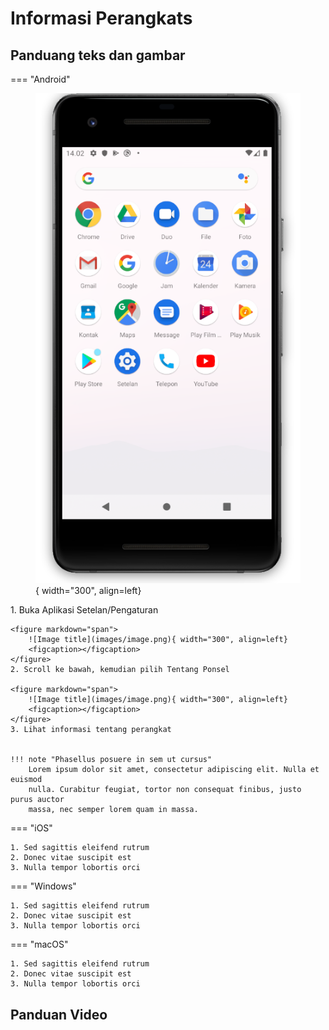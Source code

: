 # Informasi Perangkats

## Panduang teks dan gambar
=== "Android"
    <figure markdown="span">
        ![Image title](images/image.png){ width="300", align=left}
        <figcaption></figcaption>
    </figure>
    <!-- ![Placeholder](images/image.png){width="300",align=right} -->
    1. Buka Aplikasi Setelan/Pengaturan
 
    <figure markdown="span">
        ![Image title](images/image.png){ width="300", align=left}
        <figcaption></figcaption>
    </figure>
    2. Scroll ke bawah, kemudian pilih Tentang Ponsel

    <figure markdown="span">
        ![Image title](images/image.png){ width="300", align=left}
        <figcaption></figcaption>
    </figure>
    3. Lihat informasi tentang perangkat


    !!! note "Phasellus posuere in sem ut cursus"
        Lorem ipsum dolor sit amet, consectetur adipiscing elit. Nulla et euismod
        nulla. Curabitur feugiat, tortor non consequat finibus, justo purus auctor
        massa, nec semper lorem quam in massa.




=== "iOS"

    1. Sed sagittis eleifend rutrum
    2. Donec vitae suscipit est
    3. Nulla tempor lobortis orci

=== "Windows"

    1. Sed sagittis eleifend rutrum
    2. Donec vitae suscipit est
    3. Nulla tempor lobortis orci

=== "macOS"

    1. Sed sagittis eleifend rutrum
    2. Donec vitae suscipit est
    3. Nulla tempor lobortis orci


## Panduan Video